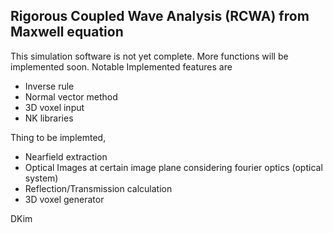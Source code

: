 ## Rigorous Coupled Wave Analysis (RCWA) from Maxwell equation

This simulation software is not yet complete. 
More functions will be implemented soon.
Notable Implemented features are
 - Inverse rule
 - Normal vector method
 - 3D voxel input
 - NK libraries

Thing to be implemted, 
 - Nearfield extraction
 - Optical Images at certain image plane considering fourier optics (optical system)
 - Reflection/Transmission calculation
 - 3D voxel generator

DKim
